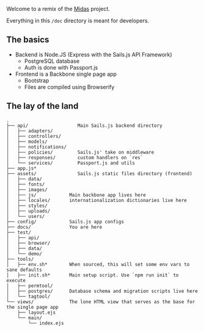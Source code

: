 
Welcome to a remix of the [Midas](https://github.com/18F/midas) project.

Everything in this `/doc` directory is meant for developers.


The basics
----------

- Backend is Node.JS (Express with the Sails.js API Framework)
  - PostgreSQL database
  - Auth is done with Passport.js
- Frontend is a Backbone single page app
  - Bootstrap
  - Files are compiled using Browserify

The lay of the land
-------------------

```
.
├── api/                  Main Sails.js backend directory
│   ├── adapters/
│   ├── controllers/
│   ├── models/
│   ├── notifications/
│   ├── policies/         Sails.js' take on middleware
│   ├── responses/        custom handlers on `res` 
│   └── services/         Passport.js and utils
├── app.js*
├── assets/               Sails.js static files directory (frontend)
│   ├── data/
│   ├── fonts/
│   ├── images/
│   ├── js/            Main backbone app lives here
│   ├── locales/       internationalization dictionaries live here
│   ├── styles/
│   ├── uploads/
│   └── users/
├── config/            Sails.js app configs
├── docs/              You are here
├── test/
│   ├── api/
│   ├── browser/
│   ├── data/
│   └── demo/
├── tools/
│   ├── env.sh*        When sourced, this will set some env vars to sane defaults
│   ├── init.sh*       Main setup script. Use `npm run init` to execute
│   ├── permtool/
│   ├── postgres/      Database schema and migration scripts live here
│   └── tagtool/
└── views/             The lone HTML view that serves as the base for the single page app
    ├── layout.ejs
    └── main/
        └── index.ejs
```